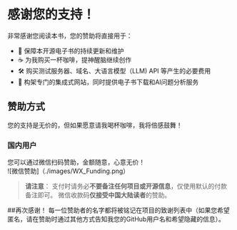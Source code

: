 # 感谢您的支持！

非常感谢您阅读本书，您的赞助将直接用于：

*   🚀 保障本开源电子书的持续更新和维护
*   ☕ 为我购买一杯咖啡，提神醒脑继续创作
*   🛠  购买测试服务器、域名、大语言模型（LLM) API 等产生的必要费用
*   🤖 构架专门的集成式网站，同时提供电子书下载和AI问题分析服务

## 赞助方式

您的支持是无价的，但如果愿意请我喝杯咖啡，我将倍感鼓舞！

### 国内用户
 您可以通过微信扫码赞助，金额随意，心意无价！  
 ![微信赞助]（./images/WX_Funding.png）

> **请注意**：
   支付时请务必**不要备注任何项目或开源信息**，仅使用默认的付款备注即可。
   微信收款码**仅接受中国大陆读者**的赞助。

##再次感谢！
每一位赞助者的名字都将被铭记在项目的致谢列表中（如果您希望匿名，请在赞助时通过其他方式告知我您的GitHub用户名和希望隐藏的信息）。